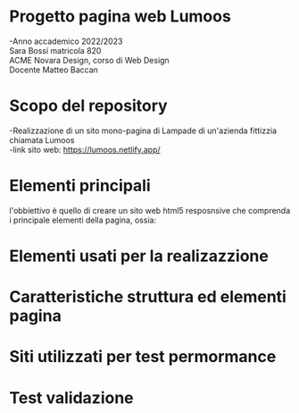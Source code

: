 # Progetto pagina web Lumoos
-Anno accademico 2022/2023
<br /> Sara Bossi matricola 820
<br/> ACME Novara Design, corso di Web Design
<br /> Docente Matteo Baccan


# Scopo del repository
-Realizzazione di un sito mono-pagina di Lampade di un'azienda fittizzia chiamata Lumoos
<br />-link sito web:  https://lumoos.netlify.app/
# Elementi principali
l'obbiettivo è quello di creare un sito web html5 resposnsive che comprenda i principale elementi della pagina, ossia:
# Elementi usati per la realizazzione 
# Caratteristiche struttura ed elementi pagina
# Siti utilizzati per test permormance
# Test validazione
